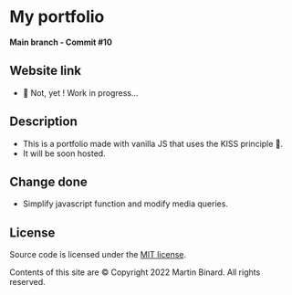 # My portfolio

**Main branch - Commit #10**

## Website link

* :construction: Not, yet ! Work in progress...

## Description

* This is a portfolio made with vanilla JS that uses the KISS principle :raised_hands:.
* It will be soon hosted.

## Change done

* Simplify javascript function and modify media queries.

## License

Source code is licensed under the [MIT license](http://opensource.org/licenses/mit-license.php).

Contents of this site are © Copyright 2022 Martin Binard. All rights reserved.